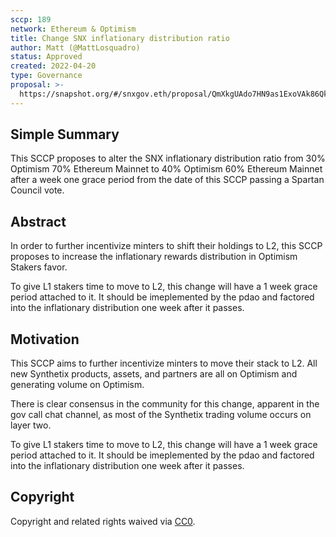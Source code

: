 ```yaml
---
sccp: 189
network: Ethereum & Optimism
title: Change SNX inflationary distribution ratio
author: Matt (@MattLosquadro)
status: Approved
created: 2022-04-20
type: Governance
proposal: >-
  https://snapshot.org/#/snxgov.eth/proposal/QmXkgUAdo7HN9as1ExoVAk86QkjXgxzdd6rK6zfawZSWQT
---
```


## Simple Summary

<!--"If you can't explain it simply, you don't understand it well enough." Provide a simplified and layman-accessible explanation of the SCCP.-->

This SCCP proposes to alter the SNX inflationary distribution ratio from 30% Optimism 70% Ethereum Mainnet to 40% Optimism 60% Ethereum Mainnet after a week one grace period from the date of this SCCP passing a Spartan Council vote.

## Abstract

<!--A short (~200 word) description of the variable change proposed.-->

In order to further incentivize minters to shift their holdings to L2, this SCCP proposes to increase the inflationary rewards distribution in Optimism Stakers favor.

To give L1 stakers time to move to L2, this change will have a 1 week grace period attached to it. It should be imeplemented by the pdao and factored into the inflationary distribution one week after it passes.

## Motivation

<!--The motivation is critical for SCCPs that want to update variables within Synthetix. It should clearly explain why the existing variable is not incentive aligned. SCCP submissions without sufficient motivation may be rejected outright.-->

This SCCP aims to further incentivize minters to move their stack to L2. All new Synthetix products, assets, and partners are all on Optimism and generating volume on Optimism. 

There is clear consensus in the community for this change, apparent in the gov call chat channel, as most of the Synthetix trading volume occurs on layer two.

To give L1 stakers time to move to L2, this change will have a 1 week grace period attached to it. It should be imeplemented by the pdao and factored into the inflationary distribution one week after it passes.

## Copyright

Copyright and related rights waived via [CC0](https://creativecommons.org/publicdomain/zero/1.0/).
